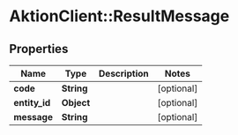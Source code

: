 # AktionClient::ResultMessage

## Properties
Name | Type | Description | Notes
------------ | ------------- | ------------- | -------------
**code** | **String** |  | [optional] 
**entity_id** | **Object** |  | [optional] 
**message** | **String** |  | [optional] 



